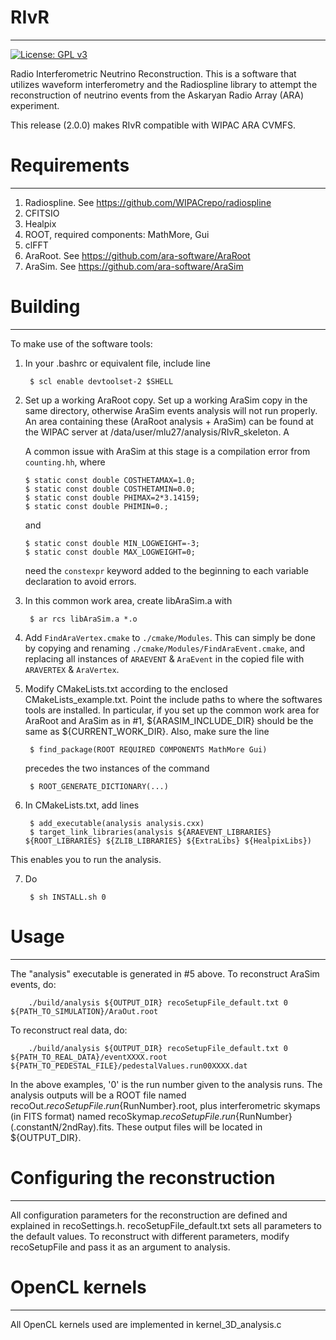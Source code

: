 # RIvR
----------
[![License: GPL v3](https://img.shields.io/badge/License-GPLv3-blue.svg)](https://www.gnu.org/licenses/gpl-3.0)

Radio Interferometric Neutrino Reconstruction. This is a software that utilizes waveform interferometry and the Radiospline library to attempt the reconstruction of neutrino events from the Askaryan Radio Array (ARA) experiment.

This release (2.0.0) makes RIvR compatible with WIPAC ARA CVMFS.

# Requirements
----------
1. Radiospline. See https://github.com/WIPACrepo/radiospline
2. CFITSIO
3. Healpix
4. ROOT, required components: MathMore, Gui
5. clFFT
6. AraRoot. See https://github.com/ara-software/AraRoot
7. AraSim. See https://github.com/ara-software/AraSim

# Building
----------
To make use of the software tools:
1. In your .bashrc or equivalent file, include line

		$ scl enable devtoolset-2 $SHELL

2. Set up a working AraRoot copy. Set up a working AraSim copy in the same directory, otherwise AraSim events analysis will not run properly. An area containing these (AraRoot analysis + AraSim) can be found at the WIPAC server at /data/user/mlu27/analysis/RIvR_skeleton. A

      A common issue with AraSim at this stage is a compilation error from `counting.hh`, where

      ```
      $ static const double COSTHETAMAX=1.0;
      $ static const double COSTHETAMIN=0.0;
      $ static const double PHIMAX=2*3.14159;
      $ static const double PHIMIN=0.;
      ```

      and

      ```
      $ static const double MIN_LOGWEIGHT=-3;
      $ static const double MAX_LOGWEIGHT=0;
      ```
      
      need the `constexpr` keyword added to the beginning to each variable declaration to avoid errors.

3. In this common work area, create libAraSim.a with

		$ ar rcs libAraSim.a *.o

4. Add `FindAraVertex.cmake` to `./cmake/Modules`. This can simply be done by copying and renaming `./cmake/Modules/FindAraEvent.cmake`, and replacing all instances of `ARAEVENT` & `AraEvent` in the copied file with `ARAVERTEX` & `AraVertex`.

5. Modify CMakeLists.txt according to the enclosed CMakeLists_example.txt. Point the include paths to where the softwares tools are installed. In particular, if you set up the common work area for AraRoot and AraSim as in #1, ${ARASIM_INCLUDE_DIR} should be the same as ${CURRENT_WORK_DIR}. Also, make sure the line

		$ find_package(ROOT REQUIRED COMPONENTS MathMore Gui)

	precedes the two instances of the command

		$ ROOT_GENERATE_DICTIONARY(...)

6. In CMakeLists.txt, add lines

		$ add_executable(analysis analysis.cxx)
		$ target_link_libraries(analysis ${ARAEVENT_LIBRARIES} ${ROOT_LIBRARIES} ${ZLIB_LIBRARIES} ${ExtraLibs} ${HealpixLibs})

 This enables you to run the analysis.

7. Do

		$ sh INSTALL.sh 0

# Usage
----------
The "analysis" executable is generated in #5 above.
To reconstruct AraSim events, do:

		./build/analysis ${OUTPUT_DIR} recoSetupFile_default.txt 0 ${PATH_TO_SIMULATION}/AraOut.root

To reconstruct real data, do:

		./build/analysis ${OUTPUT_DIR} recoSetupFile_default.txt 0 ${PATH_TO_REAL_DATA}/eventXXXX.root ${PATH_TO_PEDESTAL_FILE}/pedestalValues.run00XXXX.dat

In the above examples, '0' is the run number given to the analysis runs. The analysis outputs will be a ROOT file named recoOut.${recoSetupFile}.run${RunNumber}.root, plus interferometric skymaps (in FITS format) named recoSkymap.${recoSetupFile}.run${RunNumber}(.constantN/2ndRay).fits. These output files will be located in ${OUTPUT_DIR}.

# Configuring the reconstruction
----------
All configuration parameters for the reconstruction are defined and explained in recoSettings.h. recoSetupFile_default.txt sets all parameters to the default values. To reconstruct with different parameters, modify recoSetupFile and pass it as an argument to analysis.

# OpenCL kernels
----------
All OpenCL kernels used are implemented in kernel_3D_analysis.c

